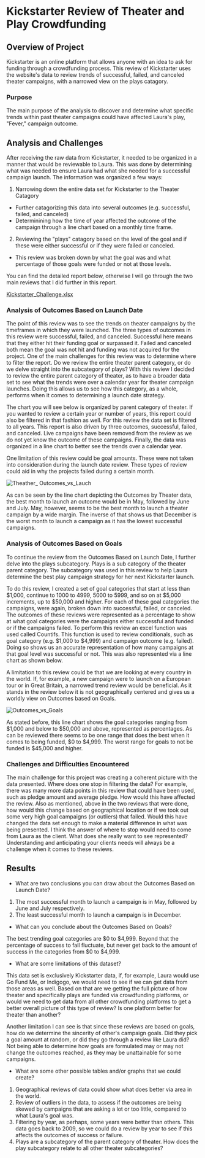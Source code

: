 # Kickstarter Review of Theater and Play Crowdfunding

## Overview of Project
Kickstarter is an online platform that allows anyone with an idea to ask for funding through a crowdfunding process. This review of Kickstarter uses the website's data to review trends of successful, failed, and canceled theater campaigns, with a narrowed view on the plays catagory. 

### Purpose 
The main purpose of the analysis to discover and determine what specific trends within past theater campaigns could have affected Laura's play, "Fever," campaign outcome. 

## Analysis and Challenges
After receiving the raw data from Kickstarter, it needed to be organized in a manner that would be reviewable to Laura. This was done by determining what was needed to ensure Laura had what she needed for a successful campaign launch. The information was organized a few ways: 
1) Narrowing down the entire data set for Kickstarter to the Theater Catagory
- Further catagorizing this data into several outcomes (e.g. successful, failed, and canceled)
- Determinining how the time of year affected the outcome of the campaign through a line chart based on a monthly time frame.
2) Reviewing the "plays" catagory based on the level of the goal and if these were either successful or if they were failed or canceled. 
- This review was broken down by what the goal was and what percentage of those goals were funded or not at those levels.

You can find the detailed report below, otherwise I will go through the two main reviews that I did further in this report.

[Kickstarter_Challenge.xlsx](https://github.com/npetty15/week1_excel_hw/files/8364225/Kickstarter_Challenge.xlsx)

### Analysis of Outcomes Based on Launch Date
The point of this review was to see the trends on theater campaigns by the timeframes in which they were launched. The three types of outcomes in this review were successful, failed, and canceled. Successful here means that they either hit their funding goal or surpassed it. Failed and canceled both mean the goal was not hit and funding was not acquired for the project. One of the main challenges for this review was to determine where to filter the report. Do we review the entire theater parent category, or do we delve straight into the subcategory of plays? With this review I decided to review the entire parent category of theater, as to have a broader data set to see what the trends were over a calendar year for theater campaign launches. Doing this allows us to see how this category, as a whole, performs when it comes to determining a launch date strategy. 

The chart you will see below is organized by parent category of theater. If you wanted to review a certain year or number of years, this report could also be filtered in that fashion as well. For this review the data set is filtered to all years. This report is also driven by three outcomes, successful, failed, and canceled. Live campaigns have been removed from the review as we do not yet know the outcome of these campaigns. Finally, the data was organized in a line chart to better see the trends over a calendar year. 

One limitation of this review could be goal amounts. These were not taken into consideration during the launch date review. These types of review could aid in why the projects failed during a certain month. 

![Theather_ Outcomes_vs_Lauch](https://user-images.githubusercontent.com/100856534/160436178-21c47b95-276a-44c0-ab40-9fec55710b24.png)

As can be seen by the line chart depicting the Outcomes by Theater data, the best month to launch an outcome would be in May, followed by June and July. May, however, seems to be the best month to launch a theater campaign by a wide margin. The inverse of that shows us that December is the worst month to launch a campaign as it has the lowest successful campaigns. 

### Analysis of Outcomes Based on Goals
To continue the review from the Outcomes Based on Launch Date, I further delve into the plays subcategory. Plays is a sub category of the theater parent category. The subcategory was used in this review to help Laura determine the best play campaign strategy for her next Kickstarter launch. 

To do this review, I created a set of goal categories that start at less than $1,000, continue to 1000 to 4999, 5000 to 5999, and so on at $5,000 increments, up to $50,000 and higher. For each of these goal categories the campaigns, were again, broken down into successful, failed, or canceled. The outcomes of these reviews were represented as a percentage to show at what goal categories were the campaigns either successful and funded or if the campaigns failed. To perform this review an excel function was used called Countifs. This function is used to review conditionals, such as goal category (e.g. $1,000 to $4,999) and campaign outcome (e.g. failed). Doing so shows us an accurate representation of how many campaigns at that goal level was successful or not. This was also represented via a line chart as shown below. 

A limitation to this review could be that we are looking at every country in the world. If, for example, a new campaign were to launch on a European tour or in Great Britain, a narrowed trend review would be beneficial. As it stands in the review below it is not geographically centered and gives us a worldly view on Outcomes based on Goals. 

![Outcomes_vs_Goals](https://user-images.githubusercontent.com/100856534/160440802-d01b0a03-f2ba-4179-8c85-b3dae0a52673.png)

As stated before, this line chart shows the goal categories ranging from $1,000 and below to $50,000 and above, represented as percentages. As can be reviewed there seems to be one range that does the best when it comes to being funded, $0 to $4,999. The worst range for goals to not be funded is $45,000 and higher. 

### Challenges and Difficulties Encountered

The main challenge for this project was creating a coherent picture with the data presented. Where does one stop in filtering the data? For example, there was many more data points in this review that could have been used, such as pledge amount and average pledge. How would this have affected the review. Also as mentioned, above in the two reviews that were done, how would this change based on geographical location or if we took out some very high goal campaigns (or outliers) that failed. Would this have changed the data set enough to make a material difference in what was being presented. I think the answer of where to stop would need to come from Laura as the client. What does she really want to see represented? Understanding and anticipating your clients needs will always be a challenge when it comes to these reviews. 

## Results
- What are two conclusions you can draw about the Outcomes Based on Launch Date?
1) The most successful month to launch a campaign is in May, followed by June and July respectively.
2)  The least successful month to launch a campaign is in December. 
- What can you conclude about the Outcomes Based on Goals?

The best trending goal categories are $0 to $4,999. Beyond that the percentage of success to fail fluctuate, but never get back to the amount of success in the categories from $0 to $4,999. 
- What are some limitations of this dataset? 

This data set is exclusively Kickstarter data, if, for example, Laura would use Go Fund Me, or Indigogo, we would need to see if we can get data from those areas as well. Based on that are we getting the full picture of how theater and specifically plays are funded via crowdfunding platforms, or would we need to get data from all other crowdfunding platforms to get a better overall picture of this type of review? Is one platform better for theater than another?

Another limitation I can see is that since these reviews are based on goals, how do we determine the sincerity of other's campaign goals. Did they pick a goal amount at random, or did they go through a review like Laura did? Not being able to determine how goals are formulated may or may not change the outcomes reached, as they may be unattainable for some campaigns.

- What are some other possible tables and/or graphs that we could create?
1) Geographical reviews of data could show what does better via area in the world. 
2) Review of outliers in the data, to assess if the outcomes are being skewed by campaigns that are asking a lot or too little, compared to what Laura's goal was. 
3) Filtering by year, as perhaps, some years were better than others. This data goes back to 2009, so we could do a review by year to see if this affects the outcomes of success or failure.
4) Plays are a subcategory of the parent category of theater. How does the play subcategory relate to all other theater subcategories? 
